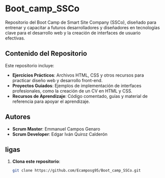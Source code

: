 
# Boot_camp_SSCo

Repositorio del Boot Camp de Smart Site Company (SSCo), diseñado para entrenar y capacitar a futuros desarrolladores y diseñadores en tecnologías clave para el desarrollo web y la creación de interfaces de usuario efectivas.

## Contenido del Repositorio

Este repositorio incluye:

- **Ejercicios Prácticos**: Archivos HTML, CSS y otros recursos para practicar diseño web y desarrollo front-end.
- **Proyectos Guiados**: Ejemplos de implementación de interfaces profesionales, como la creación de un CV en HTML y CSS.
- **Recursos de Aprendizaje**: Código comentado, guías y material de referencia para apoyar el aprendizaje.

## Autores

- **Scrum Master**: Emmanuel Campos Genaro
- **Scrum Developer**: Edgar Iván Quiroz Calderón

## ligas
1. **Clona este repositorio**:
   ```bash
   git clone https://github.com/Ecamposg95/Boot_camp_SSCo.git
